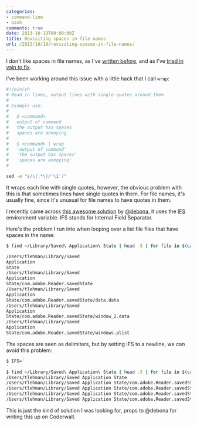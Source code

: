 ```yaml
---
categories:
- command-line
- bash
comments: true
date: 2013-10-19T00:00:00Z
title: Revisiting spaces in file names
url: /2013/10/19/revisiting-spaces-in-file-names/
---
```


I don't like spaces in file names, as I've [written before](/blog/2012/10/29/spaces-in-filenames/), and as I've [tried in vain to fix](/blog/2012/11/19/fixing-spaces-in-filenames/).

I've been working around this issue with a little hack that I call `wrap`:

``` bash
#!/bin/sh
# Read in lines, output lines with single quotes around them
#
# Example use:
# 
#   $ <command>
#   output of command
#   the output has spaces
#   spaces are annoying
#
#   $ <command> | wrap
#   'output of command'
#   'the output has spaces'
#   'spaces are annoying'
#

sed -e "s/\(.*\)/'\1'/"
```

It wraps each line with single quotes, however, the obvious problem with this is that sometimes lines have single quotes in them. For file names, it's usually fine, since it's unusual for file names to have quotes in them.

I recently came across [this awesome solution](https://coderwall.com/p/lhilrq) by [@debona](https://coderwall.com/debona), 
it uses the [IFS](http://nixshell.wordpress.com/2007/09/26/ifs-internal-field-separator/) environment variable. IFS stands for Internal Field Separator.

Here's the problem I run into when looping over a list file files that have spaces in the name:

``` bash
$ find ~/Library/Saved\ Application\ State | head -5 | for file in $(cat -); do echo $file; done

/Users/tlehman/Library/Saved
Application
State
/Users/tlehman/Library/Saved
Application
State/com.adobe.Reader.savedState
/Users/tlehman/Library/Saved
Application
State/com.adobe.Reader.savedState/data.data
/Users/tlehman/Library/Saved
Application
State/com.adobe.Reader.savedState/window_2.data
/Users/tlehman/Library/Saved
Application
State/com.adobe.Reader.savedState/windows.plist

```

The spaces are seen as delimiters, but by setting IFS to a newline, we can avoid this problem:

``` bash
$ IFS='
'
$ find ~/Library/Saved\ Application\ State | head -5 | for file in $(cat -); do echo $file; done
/Users/tlehman/Library/Saved Application State
/Users/tlehman/Library/Saved Application State/com.adobe.Reader.savedState
/Users/tlehman/Library/Saved Application State/com.adobe.Reader.savedState/data.data
/Users/tlehman/Library/Saved Application State/com.adobe.Reader.savedState/window_2.data
/Users/tlehman/Library/Saved Application State/com.adobe.Reader.savedState/windows.plist
```

This is just the kind of solution I was looking for, props to @debona for writing this up on Coderwall. 

